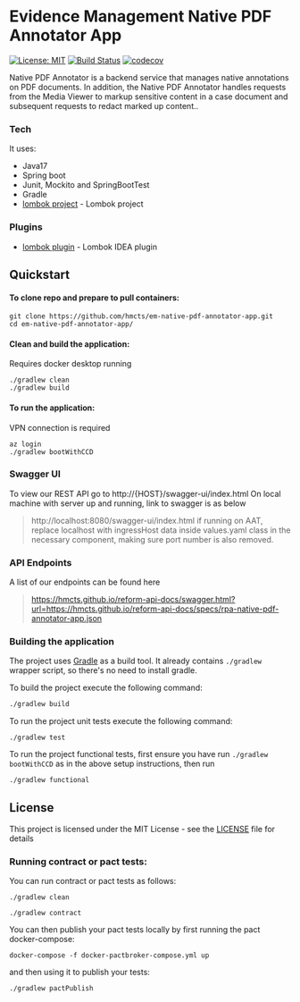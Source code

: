 # Evidence Management Native PDF Annotator App
[![License: MIT](https://img.shields.io/badge/License-MIT-yellow.svg)](https://opensource.org/licenses/MIT)
[![Build Status](https://travis-ci.org/hmcts/rpa-native-pdf-annotator-app.svg?branch=master)](https://travis-ci.org/hmcts/rpa-native-pdf-annotator-app)
[![codecov](https://codecov.io/gh/hmcts/rpa-native-pdf-annotator-app/branch/master/graph/badge.svg)](https://codecov.io/gh/hmcts/rpa-native-pdf-annotator-app)

Native PDF Annotator is a backend service that manages native annotations on PDF documents. 
In addition, the Native PDF Annotator handles requests from the Media Viewer to markup sensitive content in a case document and subsequent requests to redact marked up content..

### Tech

It uses:

* Java17
* Spring boot
* Junit, Mockito and SpringBootTest
* Gradle
* [lombok project](https://projectlombok.org/) - Lombok project

### Plugins
* [lombok plugin](https://plugins.jetbrains.com/idea/plugin/6317-lombok-plugin) - Lombok IDEA plugin

## Quickstart

#### To clone repo and prepare to pull containers:
```
git clone https://github.com/hmcts/em-native-pdf-annotator-app.git
cd em-native-pdf-annotator-app/
```

#### Clean and build the application:

Requires docker desktop running

```
./gradlew clean
./gradlew build
```

#### To run the application:

VPN connection is required

```
az login
./gradlew bootWithCCD
```


### Swagger UI
To view our REST API go to http://{HOST}/swagger-ui/index.html
On local machine with server up and running, link to swagger is as below
> http://localhost:8080/swagger-ui/index.html
> if running on AAT, replace localhost with ingressHost data inside values.yaml class in the necessary component, making sure port number is also removed.

### API Endpoints
A list of our endpoints can be found here
> https://hmcts.github.io/reform-api-docs/swagger.html?url=https://hmcts.github.io/reform-api-docs/specs/rpa-native-pdf-annotator-app.json

### Building the application

The project uses [Gradle](https://gradle.org) as a build tool. It already contains
`./gradlew` wrapper script, so there's no need to install gradle.

To build the project execute the following command:

```bash
./gradlew build
```

To run the project unit tests execute the following command:

```
./gradlew test
```

To run the project functional tests, first ensure you have run `./gradlew bootWithCCD` as in the above setup instructions, then run
```
./gradlew functional 
```

## License

This project is licensed under the MIT License - see the [LICENSE](LICENSE) file for details

### Running contract or pact tests:

You can run contract or pact tests as follows:

```
./gradlew clean
```

```
./gradlew contract
```

You can then publish your pact tests locally by first running the pact docker-compose:

```
docker-compose -f docker-pactbroker-compose.yml up
```

and then using it to publish your tests:

```
./gradlew pactPublish
```
